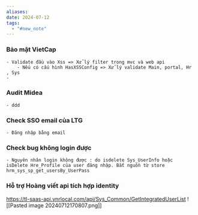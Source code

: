 ```yaml
---
aliases: 
date: 2024-07-12
tags:
  - "#new_note"
---
```

### Bảo mật VietCap
	- Validate đầu vào Xss => Xử lý filter trong mvc và web api
		- Nếu có cấu hình HasXSSConfig => Xử lý validate Main, portal, Hr , Sys			
	- 
### Audit Midea
	- ddd
### Check SSO email của LTG
	- Đăng nhập bằng email

### Check bug không login được
	- Nguyên nhân login không được : do isdelete Sys_UserInfo hoặc isDelete Hre_Profile của user đăng nhập. Bắt nguồn từ store hrm_sys_sp_get_usersBy_UserPass

### Hỗ trợ Hoàng viết api tích hợp identity
https://tl-saas-api.vnrlocal.com/api/Sys_Common/GetIntegratedUserList
![[Pasted image 20240712170807.png]]